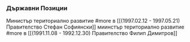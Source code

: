 ### Държавни Позиции
Министър териториално развитие #more в [[(1997.02.12 - 1997.05.21) Правителство Стефан Софиянски]]
миинстър териториално развитие #more в [[(1991.11.08 - 1992.12.30) Правителство Филип Димитров]]